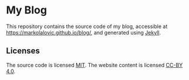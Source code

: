 # My Blog
This repository contains the source code of my blog, accessible at <a href="https://markolalovic.github.io/blog/" target="_blank">https://markolalovic.github.io/blog/</a>, and generated using <a href="https://jekyllrb.com/" target="_blank">Jekyll</a>.

## Licenses
The source code is licensed <a href="https://opensource.org/licenses/MIT" target="_blank">MIT</a>. The website content is licensed <a href="https://creativecommons.org/licenses/by/4.0/" target="_blank">CC-BY 4.0</a>.
